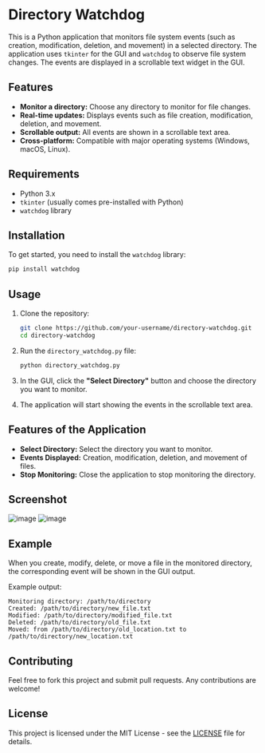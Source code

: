 
# Directory Watchdog

This is a Python application that monitors file system events (such as creation, modification, deletion, and movement) in a selected directory. The application uses `tkinter` for the GUI and `watchdog` to observe file system changes. The events are displayed in a scrollable text widget in the GUI.

## Features
- **Monitor a directory:** Choose any directory to monitor for file changes.
- **Real-time updates:** Displays events such as file creation, modification, deletion, and movement.
- **Scrollable output:** All events are shown in a scrollable text area.
- **Cross-platform:** Compatible with major operating systems (Windows, macOS, Linux).

## Requirements
- Python 3.x
- `tkinter` (usually comes pre-installed with Python)
- `watchdog` library

## Installation

To get started, you need to install the `watchdog` library:

```bash
pip install watchdog
```

## Usage

1. Clone the repository:
   ```bash
   git clone https://github.com/your-username/directory-watchdog.git
   cd directory-watchdog
   ```

2. Run the `directory_watchdog.py` file:
   ```bash
   python directory_watchdog.py
   ```

3. In the GUI, click the **"Select Directory"** button and choose the directory you want to monitor. 
4. The application will start showing the events in the scrollable text area. 

## Features of the Application

- **Select Directory:** Select the directory you want to monitor.
- **Events Displayed:** Creation, modification, deletion, and movement of files.
- **Stop Monitoring:** Close the application to stop monitoring the directory.

## Screenshot

![image](https://github.com/user-attachments/assets/d57bde8f-ac55-4e91-9e50-634a2453a1d7)
![image](https://github.com/user-attachments/assets/120417b2-1e7f-4a58-b62e-c8f688f96121)


## Example

When you create, modify, delete, or move a file in the monitored directory, the corresponding event will be shown in the GUI output.

Example output:

```
Monitoring directory: /path/to/directory
Created: /path/to/directory/new_file.txt
Modified: /path/to/directory/modified_file.txt
Deleted: /path/to/directory/old_file.txt
Moved: from /path/to/directory/old_location.txt to /path/to/directory/new_location.txt
```

## Contributing

Feel free to fork this project and submit pull requests. Any contributions are welcome!

## License

This project is licensed under the MIT License - see the [LICENSE](LICENSE) file for details.
